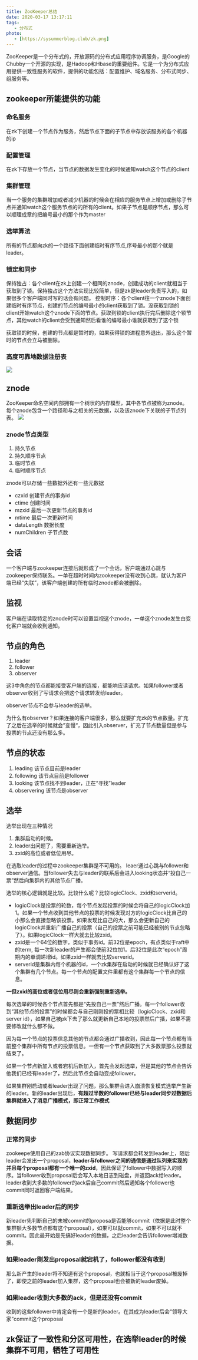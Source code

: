 ```yaml
---
title: ZooKeeper总结
date: 2020-03-17 13:17:11
tags:
   - 分布式
photo:
   - [https://sysummerblog.club/zk.png]
---
```

ZooKeeper是一个分布式的，开放源码的分布式应用程序协调服务，是Google的Chubby一个开源的实现，是Hadoop和Hbase的重要组件。它是一个为分布式应用提供一致性服务的软件，提供的功能包括：配置维护、域名服务、分布式同步、组服务等。
<!--more-->
## zookeeper所能提供的功能

### 命名服务
在zk下创建一个节点作为服务，然后节点下面的子节点中存放该服务的各个机器的ip

### 配置管理
在zk下存放一个节点，当节点的数据发生变化的时候通知watch这个节点的client

### 集群管理
当一个服务的集群增加或者减少机器的时候会在相应的服务节点上增加或删除子节点并通知watch这个服务节点的的所有的client。如果子节点是顺序节点，那么可以顺理成章的把编号最小的那个作为master

### 选举算法
所有的节点都向zk的一个路径下面创建临时有序节点,序号最小的那个就是leader。

### 锁定和同步
保持独占：各个client在zk上创建一个相同的znode，创建成功的client就相当于获取到了锁。保持独占这个方法实现比较简单，但是zk是leader负责写入的，如果很多个客户端同时写的话会有问题。
控制时序：各个client往一个znode下面创建临时有序节点，创建的节点的编号最小的client获取到了锁。没获取到锁的client开始watch这个znode下面的节点。获取到锁的client执行完后删除这个锁节点，其他watch的client会受到通知然后看谁的编号最小谁就获取到了这个锁

获取锁的时候，创建的节点都是暂时的，如果获得锁的进程意外退出，那么这个暂时的节点会立马被删除。

### 高度可靠地数据注册表

![](https://sysummerblog.club/zkc.jpg)
## znode
ZooKeeper命名空间内部拥有一个树状的内存模型，其中各节点被称为znode。每个znode包含一个路径和与之相关的元数据，以及该znode下关联的子节点列表。
![](https://sysummerblog.club/znode.png)

### znode节点类型

1. 持久节点
2. 持久顺序节点
3. 临时节点
4. 临时顺序节点

znode可以存储一些数据外还有一些元数据

* czxid 创建节点的事务id
* ctime 创建时间
* mzxid 最后一次更新节点的事务id
* mtime 最后一次更新时间
* dataLength 数据长度
* numChildren 子节点数

## 会话
一个客户端与zookeeper连接后就形成了一个会话，客户端通过心跳与zookeeper保持联系。一单在超时时间内zookeeper没有收到心跳，就认为客户端已经“失联”，该客户端创建的所有临时znode都会被删除。

## 监视
客户端在读取特定的znode时可以设置监视这个znode，一单这个znode发生白变化客户端就会收到通知。

## 节点的角色

1. leader
2. follower
3. observer

这3中角色的节点都能接受客户端的连接，都能响应读请求。如果follower或者observer收到了写请求会把这个请求转发给leader。

observer节点不会参与leader的选举。

为什么有observer？如果连接的客户端很多，那么就要扩充zk的节点数量。扩充了之后在选举的时候就会”变慢“，因此引入observer，扩充了节点数量但是参与投票的节点还没有那么多。

## 节点的状态
1. leading 该节点目前是leader
2. following 该节点目前是follower
3. looking 该节点找不到leader，正在“寻找”leader
4. observering 该节点是observer

## 选举
选举出现在三种情况

1. 集群启动的时候。
2. leader出问题了，需要重新选举。
3. zxid的高位或者低位用尽。

在选取leader的过程中zookeeper集群是不可用的。
leaer通过心跳与follower和observer通信。当follower失去与leader的联系后会进入looking状态并“投自己一票”然后向集群内的其他节点广播。

选举的核心逻辑就是比较。比较什么呢？比较logicClock、zxid和serverid。 

* logicClock是投票的轮数，每个节点发起投票的时候会将自己的logicClock加1。如果一个节点收到其他节点的投票的时候发现对方的logicClock比自己的小那么会直接忽略该投票。如果发现比自己的大，那么会更新自己的logicClock并重新广播自己的投票（自己的投票之前可能已经被别的节点忽略了）。如果logicClock一样大就去比较zxid。
* zxid是一个64位的数字，类似于事务id。前32位是epoch，有点类似于raft中的term, 每一次新leader的产生都会使前32位加1。后32位是此次“epoch”周期内的单调递增id。如果zxid一样就去比较serverid。
* serverid是集群内每个机器的id，一个zk集群在启动的时候就已经确认好了这个集群有几个节点。每一个节点的配置文件里都有这个集群每一个节点的信息。

**一但zxid的高位或者低位用尽则会重新强制重新选举。**

每次选举的时候各个节点首先都是“先投自己一票”然后广播。每一个follower收到“其他节点的投票”的时候都会与自己刚刚投的票相比较（logicClock、zxid和server id），如果自己被pk下去了那么就更新自己本地的投票然后广播，如果不需要修改就什么都不做。

因为每一个节点的投票信息其他的节点都会通过广播收到，因此每一个节点都有当前整个集群中所有节点的投票信息。一但有一个节点获取到了大多数票那么投票就结束了。

如果一个节点新加入或者宕机后新加入，首先会发起选举，但是其他的节点会告诉他我们已经有leader了，然后此节点会自动变成follower。

如果集群刚启动或者leader出现了问题，那么集群会进入崩溃恢复模式选举产生新的leader。新的leader出现后，**有超过半数的follower已经与leader同步过数据后集群就进入了消息广播模式，即正常工作模式**

## 数据同步
### 正常的同步
zookeepe使用自己的zab协议实现数据同步。
写请求都会转发到leader上，随后leader会发出一个proposal，**leader与follower之间的通信是通过队列来实现的并且每个proposal都有一个唯一的zxid**，因此保证了follower中数据写入的顺序。当follower收到proposal后会写入本地日志到磁盘，并返回ack给leader。leader收到大多数的follower的ack后自己commit然后通知各个follower也commit同时返回客户端结果。

### 重新选举出leader后的同步
新leader先判断自己的未被commit的proposa是否能够commit（依据是此时整个集群额大多数节点都有这个proposal），如果可以就commit，如果不可以就不commit。因此最开始是先搞好leader的数据，之后leader会告诉follower增减数据。

### 如果leader刚发出proposal就宕机了，follower都没有收到

那么新产生的leader将不知道有这个proposal，也就相当于这个proposal被废掉了，即使之前的leader加入集群，这个proposal也会被新的leader废掉。

### 如果leader收到大多数的ack，但是还没有commit
收到的这些follower中肯定会有一个是新的leader。在其成为leader后会“领导大家”commit这个proposal

## zk保证了一致性和分区可用性，在选举leader的时候集群不可用，牺牲了可用性
